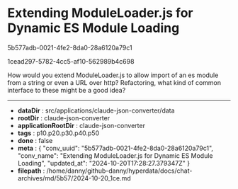 # Extending ModuleLoader.js for Dynamic ES Module Loading

5b577adb-0021-4fe2-8da0-28a6120a79c1

1cead297-5782-4cc5-af10-562989b4c698

How would you extend ModuleLoader.js to allow import of an es module from a string or even a URL over http? Refactoring, what kind of common interface to these might be a good idea?

---

* **dataDir** : src/applications/claude-json-converter/data
* **rootDir** : claude-json-converter
* **applicationRootDir** : claude-json-converter
* **tags** : p10.p20.p30.p40.p50
* **done** : false
* **meta** : {
  "conv_uuid": "5b577adb-0021-4fe2-8da0-28a6120a79c1",
  "conv_name": "Extending ModuleLoader.js for Dynamic ES Module Loading",
  "updated_at": "2024-10-20T17:28:27.379347Z"
}
* **filepath** : /home/danny/github-danny/hyperdata/docs/chat-archives/md/5b57/2024-10-20_1ce.md
